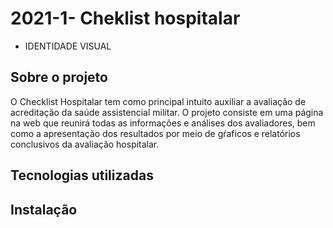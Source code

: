 # 2021-1- Cheklist hospitalar

- IDENTIDADE VISUAL


## Sobre o projeto
O Checklist Hospitalar tem como principal intuito auxiliar a avaliação de acreditação da saúde assistencial militar. O projeto consiste em uma página na web que reunirá todas as informações e análises dos avaliadores, bem como a apresentação dos resultados por meio de gŕaficos e relatórios conclusivos da avaliação hospitalar.

## Tecnologias utilizadas


## Instalação


